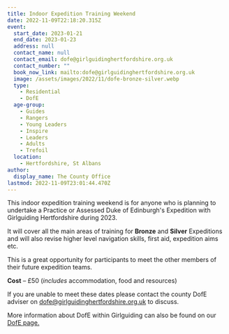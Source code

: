 ```yaml
---
title: Indoor Expedition Training Weekend
date: 2022-11-09T22:18:20.315Z
event:
  start_date: 2023-01-21
  end_date: 2023-01-23
  address: null
  contact_name: null
  contact_email: dofe@girlguidinghertfordshire.org.uk
  contact_number: ""
  book_now_link: mailto:dofe@girlguidinghertfordshire.org.uk
  image: /assets/images/2022/11/dofe-bronze-silver.webp
  type:
    - Residential
    - DofE
  age-group:
    - Guides
    - Rangers
    - Young Leaders
    - Inspire
    - Leaders
    - Adults
    - Trefoil
  location:
    - Hertfordshire, St Albans
author:
  display_name: The County Office
lastmod: 2022-11-09T23:01:44.470Z
---
```

This indoor expedition training weekend is for anyone who is planning to undertake a Practice or Assessed Duke of Edinburgh's Expedition with Girlguiding Hertfordshire during 2023.  

It will cover all the main areas of training for **Bronze** and **Silver** Expeditions and will also revise higher level navigation skills, first aid, expedition aims etc.

This is a great opportunity for participants to meet the other members of their future expedition teams.

**Cost** – £50 (*includes* accommodation, food and resources)

If you are unable to meet these dates please contact the county DofE adviser on <dofe@girlguidinghertfordshire.org.uk> to discuss.

More information about DofE within Girlguiding can also be found on our [DofE page.](/youth-opportunities/dofe/)
